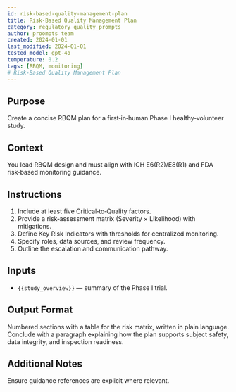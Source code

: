 ```yaml
---
id: risk-based-quality-management-plan
title: Risk-Based Quality Management Plan
category: regulatory_quality_prompts
author: proompts team
created: 2024-01-01
last_modified: 2024-01-01
tested_model: gpt-4o
temperature: 0.2
tags: [RBQM, monitoring]
# Risk-Based Quality Management Plan
---
```


## Purpose

Create a concise RBQM plan for a first‑in‑human Phase I healthy‑volunteer study.

## Context

You lead RBQM design and must align with ICH E6(R2)/E8(R1) and FDA risk‑based monitoring guidance.

## Instructions

1. Include at least five Critical‑to‑Quality factors.
2. Provide a risk‑assessment matrix (Severity × Likelihood) with mitigations.
3. Define Key Risk Indicators with thresholds for centralized monitoring.
4. Specify roles, data sources, and review frequency.
5. Outline the escalation and communication pathway.

## Inputs

- `{{study_overview}}` — summary of the Phase I trial.

## Output Format

Numbered sections with a table for the risk matrix, written in plain language. Conclude with a paragraph explaining how the plan supports subject safety, data integrity, and inspection readiness.

## Additional Notes

Ensure guidance references are explicit where relevant.

<!-- markdownlint-enable MD029 MD036 -->
